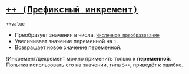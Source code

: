 # [`++ (Префиксный инкремент)`](../index.md)

`++value`

- Преобразует значения в числа. [`Численное преобразование`](<../Общее/Преобразование (численное).md>)
- Увеличивает значение переменной на `1`.
- Возвращает новое значение переменной.

!Инкремент/декремент можно применить только к **переменной**. Попытка использовать его на значении, типа `5++`, приведёт к ошибке.

